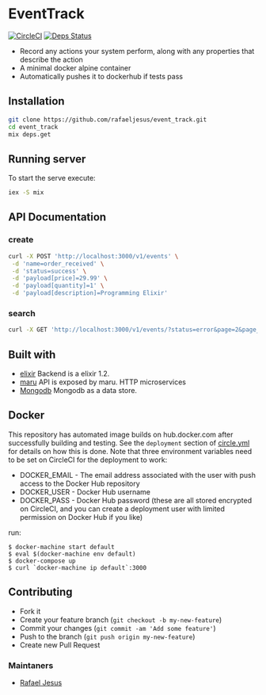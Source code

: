 # EventTrack

[![CircleCI](https://circleci.com/gh/rafaeljesus/event_track.svg?style=svg)](https://circleci.com/gh/rafaeljesus/event_track)
[![Deps Status](https://beta.hexfaktor.org/badge/all/github/rafaeljesus/event_track.svg)](https://beta.hexfaktor.org/github/rafaeljesus/event_track)

* Record any actions your system perform, along with any properties that describe the action
* A minimal docker alpine container
* Automatically pushes it to dockerhub if tests pass

## Installation
```bash
git clone https://github.com/rafaeljesus/event_track.git
cd event_track
mix deps.get
```

## Running server
To start the serve execute:
```bash
iex -S mix
```

## API Documentation
### create
```bash
curl -X POST 'http://localhost:3000/v1/events' \
 -d 'name=order_received' \
 -d 'status=success' \
 -d 'payload[price]=29.99' \
 -d 'payload[quantity]=1' \
 -d 'payload[description]=Programming Elixir'
```

### search
```bash
curl -X GET 'http://localhost:3000/v1/events/?status=error&page=2&page_size=25'
```

## Built with
- [elixir](http://elixir-lang.org) Backend is a elixir 1.2.
- [maru](https://github.com/falood/maru) API is exposed by maru. HTTP microservices
- [Mongodb](https://www.mongodb.com) Mongodb as a data store.

## Docker
This repository has automated image builds on hub.docker.com after successfully building and testing. See the `deployment` section of [circle.yml](circle.yml) for details on how this is done. Note that three environment variables need to be set on CircleCI for the deployment to work:

  * DOCKER_EMAIL - The email address associated with the user with push access to the Docker Hub repository
  * DOCKER_USER - Docker Hub username
  * DOCKER_PASS - Docker Hub password (these are all stored encrypted on CircleCI, and you can create a deployment user with limited permission on Docker Hub if you like)

run:
```
$ docker-machine start default
$ eval $(docker-machine env default)
$ docker-compose up
$ curl `docker-machine ip default`:3000
```

## Contributing
- Fork it
- Create your feature branch (`git checkout -b my-new-feature`)
- Commit your changes (`git commit -am 'Add some feature'`)
- Push to the branch (`git push origin my-new-feature`)
- Create new Pull Request

### Maintaners

* [Rafael Jesus](https://github.com/rafaeljesus)
